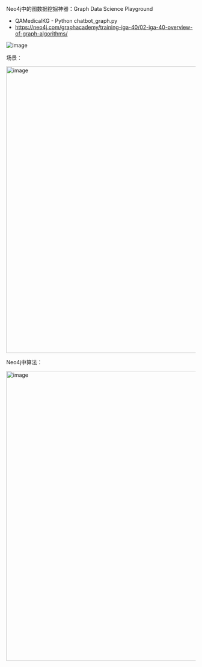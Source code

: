 Neo4j中的图数据挖掘神器：Graph Data Science Playground

- QAMedicalKG - Python chatbot_graph.py
- https://neo4j.com/graphacademy/training-iga-40/02-iga-40-overview-of-graph-algorithms/

![image](https://github.com/user-attachments/assets/e68d55e4-e550-46e0-8c7e-51b6fe020986)

场景：

<img width="763" alt="image" src="https://github.com/user-attachments/assets/8be88959-a14c-489b-921b-d0fbddbe2b9c">

Neo4j中算法：

<img width="772" alt="image" src="https://github.com/user-attachments/assets/98f86c66-6f60-4c23-a7c5-af491febd249">

